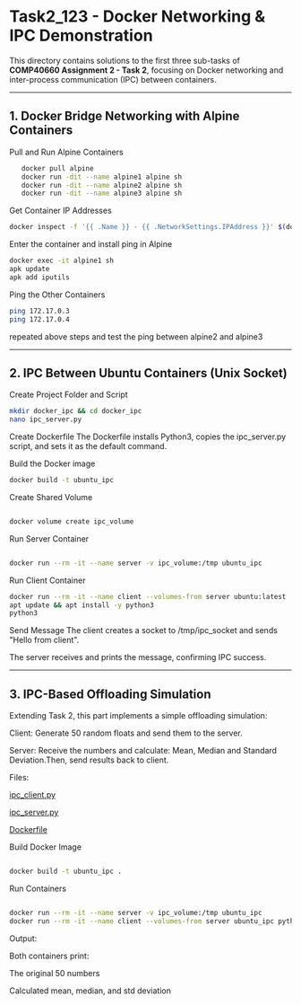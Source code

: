 # Task2_123 - Docker Networking & IPC Demonstration

This directory contains solutions to the first three sub-tasks of **COMP40660 Assignment 2 - Task 2**, focusing on Docker networking and inter-process communication (IPC) between containers.

---

## 1. Docker Bridge Networking with Alpine Containers

Pull and Run Alpine Containers
```bash
   docker pull alpine
   docker run -dit --name alpine1 alpine sh
   docker run -dit --name alpine2 alpine sh
   docker run -dit --name alpine3 alpine sh
```
Get Container IP Addresses
```bash
docker inspect -f '{{ .Name }} - {{ .NetworkSettings.IPAddress }}' $(docker ps -q)
```
Enter the container and install ping in Alpine
```bash
docker exec -it alpine1 sh
apk update
apk add iputils
```
Ping the Other Containers
```bash
ping 172.17.0.3
ping 172.17.0.4
```

repeated above steps and test the ping between alpine2 and alpine3


---
## 2. IPC Between Ubuntu Containers (Unix Socket)
Create Project Folder and Script
```bash
mkdir docker_ipc && cd docker_ipc
nano ipc_server.py
```
Create Dockerfile The Dockerfile installs Python3, copies the ipc_server.py script, and sets it as the default command.

Build the Docker image
```bash
docker build -t ubuntu_ipc
```
Create Shared Volume
```bash

docker volume create ipc_volume
```
Run Server Container
```bash

docker run --rm -it --name server -v ipc_volume:/tmp ubuntu_ipc
```
Run Client Container
```bash
docker run --rm -it --name client --volumes-from server ubuntu:latest
apt update && apt install -y python3
python3

```
Send Message The client creates a socket to /tmp/ipc_socket and sends "Hello from client".

The server receives and prints the message, confirming IPC success.


---
## 3. IPC-Based Offloading Simulation
Extending Task 2, this part implements a simple offloading simulation:

Client: Generate 50 random floats and send them to the server.

Server: Receive the numbers and calculate: Mean, Median and Standard Deviation.Then, send results back to client.

Files:


[ipc_client.py](https://github.com/ZhaoMengqi2024/EEEN40660-_A2_Si-Zhao/blob/master/Task2/Task2_123/ipc_client.py)

[ipc_server.py](https://github.com/ZhaoMengqi2024/EEEN40660-_A2_Si-Zhao/blob/master/Task2/Task2_123/ipc_server.py)

[Dockerfile](https://github.com/ZhaoMengqi2024/EEEN40660-_A2_Si-Zhao/blob/master/Task2/Task2_123/Dockerfile)

Build Docker Image
```bash

docker build -t ubuntu_ipc .
```
Run Containers
```bash

docker run --rm -it --name server -v ipc_volume:/tmp ubuntu_ipc
docker run --rm -it --name client --volumes-from server ubuntu_ipc python3 /ipc_client.py
```
Output:


Both containers print:

The original 50 numbers

Calculated mean, median, and std deviation
